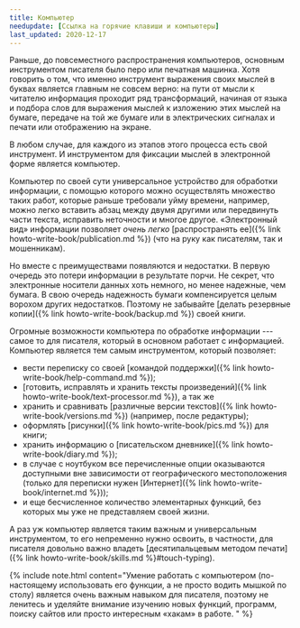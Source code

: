 ```yaml
---
title: Компьютер
needupdate: [Ссылка на горячие клавиши и компьютеры]
last_updated: 2020-12-17
---
```


Раньше, до повсеместного распространения компьютеров, основным
инструментом писателя было перо или печатная машинка.  Хотя говорить о
том, что именно инструмент выражения своих мыслей в буквах является
главным не совсем верно: на пути от мысли к читателю информация
проходит ряд трансформаций, начиная от языка и подбора слов для
выражения мыслей к изложению этих мыслей на бумаге, передаче на той же
бумаге или в электрических сигналах и печати или отображению на
экране.

В любом случае, для каждого из этапов этого процесса есть свой
инструмент.  И инструментом для фиксации мыслей в электронной форме
является компьютер.

Компьютер по своей сути универсальное устройство для обработки
информации, с помощью которого можно осуществлять множество таких
работ, которые раньше требовали уйму времени, например, можно легко
вставить абзац между двумя другими или передвинуть части текста,
исправить неточности и многое другое.  «Электронный вид» информации
позволяет *очень легко* [распространять ее]({% link
howto-write-book/publication.md %}) (что на руку как писателям, так и
мошенникам).

Но вместе с преимуществами появляются и недостатки.  В первую очередь
это потери информации в результате порчи.  Не секрет, что электронные
носители данных хоть немного, но менее надежные, чем бумага.  В свою
очередь надежность бумаги компенсируется целым ворохом других
недостатков.  Поэтому не забывайте [делать резервные копии]({% link
howto-write-book/backup.md %}) своей книги.

Огромные возможности компьютера по обработке информации --- самое то
для писателя, который в основном работает с информацией.  Компьютер
является тем самым инструментом, который позволяет:
- вести переписку со своей [командой поддержки]({% link
  howto-write-book/help-command.md %});
- [готовить, исправлять и хранить тексты произведений]({% link
  howto-write-book/text-processor.md %}), а так же
- хранить и сравнивать [различные версии текстов]({% link
  howto-write-book/versions.md %}) (например, после редактуры);
- оформлять [рисунки]({% link howto-write-book/pics.md %}) для книги;
- хранить информацию о [писательском дневнике]({% link
  howto-write-book/diary.md %});
- в случае с ноутбуком все перечисленные опции оказываются доступными
  вне зависимости от географического местоположения (только для
  переписки нужен [Интернет]({% link howto-write-book/internet.md
  %}));
- и еще бесчисленное количество элементарных функций, без которых мы
  уже не представляем своей жизни.

А раз уж компьютер является таким важным и универсальным инструментом,
то его непременно нужно освоить, в частности, для писателя довольно
важно владеть [десятипальцевым методом печати]({% link
howto-write-book/skills.md %}#touch-typing).

{% include note.html content="Умение работать с компьютером
(по-настоящему использовать его функции, а не просто водить мышкой по
столу) является очень важным навыком для писателя, поэтому не ленитесь
и уделяйте внимание изучению новых функций, программ, поиску сайтов
или просто интересным «хакам» в работе.  " %}
